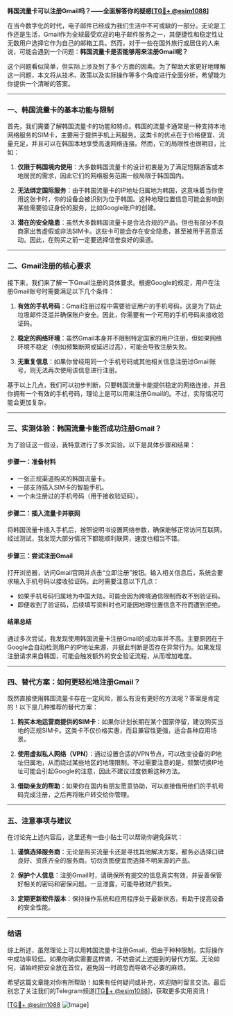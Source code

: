 **韩国流量卡可以注册Gmail吗？——全面解答你的疑惑[[TG💪+ @esim1088](https://t.me/s/esim1088)]**

在当今数字化的时代，电子邮件已经成为我们生活中不可或缺的一部分。无论是工作还是生活，Gmail作为全球最受欢迎的电子邮件服务之一，其便捷性和稳定性让无数用户选择它作为自己的邮箱工具。然而，对于一些在国外旅行或居住的人来说，可能会遇到一个问题：**韩国流量卡是否能够用来注册Gmail呢？**

这个问题看似简单，但实际上涉及到了多个方面的因素。为了帮助大家更好地理解这一问题，本文将从技术、政策以及实际操作等多个角度进行全面分析，希望能为你提供一个清晰的答案。

---

### **一、韩国流量卡的基本功能与限制**

首先，我们需要了解韩国流量卡的功能和特点。韩国的流量卡通常是一种支持本地网络服务的SIM卡，主要用于提供手机上网服务。这类卡的优点在于价格便宜、流量充足，并且可以在韩国本地享受高速网络连接。然而，它的局限性也很明显，比如：

1. **仅限于韩国境内使用**：大多数韩国流量卡的设计初衷是为了满足短期游客或本地居民的需求，因此它们的网络服务范围一般局限于韩国国内。
   
2. **无法绑定国际服务**：由于韩国流量卡的IP地址归属地为韩国，这意味着当你使用这张卡时，你的设备会被识别为位于韩国。这种地理位置信息可能会影响到某些需要验证身份的服务，比如Google账户的创建。

3. **潜在的安全隐患**：虽然大多数韩国流量卡是合法合规的产品，但也有部分不良商家出售虚假或非法SIM卡。这些卡可能会存在安全隐患，甚至被用于恶意活动。因此，在购买之前一定要选择信誉良好的渠道。

---

### **二、Gmail注册的核心要求**

接下来，我们来了解一下Gmail注册的具体要求。根据Google的规定，用户在注册Gmail账号时需要满足以下几个条件：

1. **有效的手机号码**：Gmail注册过程中需要验证用户的手机号码，这是为了防止垃圾邮件泛滥并确保账户安全。因此，你需要有一个可用的手机号码来接收验证码。

2. **稳定的网络环境**：虽然Gmail本身并不限制特定国家的用户注册，但如果网络环境不稳定（例如频繁断网或延迟过高），可能会导致注册失败。

3. **无重复信息**：如果你曾经用同一个手机号码或其他相关信息注册过Gmail账号，则无法再次使用该信息进行注册。

基于以上几点，我们可以初步判断，只要韩国流量卡能提供稳定的网络连接，并且你拥有一个有效的手机号码，理论上是可以用来注册Gmail的。不过，实际情况可能会更加复杂。

---

### **三、实测体验：韩国流量卡能否成功注册Gmail？**

为了验证这一假设，我特意进行了多次实验。以下是具体步骤和结果：

#### **步骤一：准备材料**
- 一张正规渠道购买的韩国流量卡。
- 一部支持插入SIM卡的智能手机。
- 一个未注册过的手机号码（用于接收验证码）。

#### **步骤二：插入流量卡并联网**
将韩国流量卡插入手机后，按照说明书设置网络参数，确保能够正常访问互联网。经过测试，我发现大部分情况下都能顺利联网，速度也相当不错。

#### **步骤三：尝试注册Gmail**
打开浏览器，访问Gmail官网并点击“立即注册”按钮。输入相关信息后，系统会要求输入手机号码以接收验证码。此时需要注意以下几点：
- 如果手机号码归属地为中国大陆，可能会因为跨境通信限制而收不到验证码。
- 即便收到了验证码，后续填写资料时也可能因地理位置信息不符而遭到拒绝。

#### **结果总结**
通过多次尝试，我发现使用韩国流量卡注册Gmail的成功率并不高。主要原因在于Google会自动检测用户的IP地址来源，并据此判断是否存在异常行为。如果发现注册请求来自韩国，可能会触发额外的安全验证流程，从而增加难度。

---

### **四、替代方案：如何更轻松地注册Gmail？**

既然直接使用韩国流量卡存在一定风险，那么有没有更好的方法呢？答案是肯定的！以下是几种推荐的替代方案：

1. **购买本地运营商提供的SIM卡**：如果你计划长期在某个国家停留，建议购买当地的正规SIM卡。这类卡不仅价格实惠，而且兼容性更强，适合各种应用场景。

2. **使用虚拟私人网络（VPN）**：通过设置合适的VPN节点，可以改变设备的IP地址归属地，从而绕过某些地区的地理限制。不过需要注意的是，频繁切换IP地址可能会引起Google的注意，因此不建议过度依赖这种方法。

3. **借助亲友的帮助**：如果你在国内有朋友愿意协助，可以直接借用他们的手机号码完成注册，之后再将账户转交给你管理。

---

### **五、注意事项与建议**

在讨论完上述内容后，这里还有一些小贴士可以帮助你避免踩坑：

1. **谨慎选择服务商**：无论是购买流量卡还是寻找其他解决方案，都务必选择口碑良好、资质齐全的服务商。切勿贪图便宜而选择不明来源的产品。

2. **保护个人信息**：注册Gmail时，请确保所有提交的信息真实有效，并妥善保管好相关的密码和密保问题。一旦泄露，可能导致财产损失。

3. **定期更新软件版本**：保持操作系统和应用程序处于最新状态，有助于提高设备的安全性能。

---

### **结语**

综上所述，虽然理论上可以用韩国流量卡注册Gmail，但由于种种限制，实际操作中成功率较低。如果你确实需要这样做，不妨尝试上述提到的替代方案。无论如何，请始终把安全放在首位，避免因一时疏忽而导致不必要的麻烦。

希望这篇文章能对你有所帮助！如果有任何疑问或补充，欢迎随时留言交流。最后别忘了关注我们的Telegram频道[[TG💪+ @esim1088](https://t.me/s/esim1088)]，获取更多实用资讯！

[[TG💪+ @esim1088](https://t.me/s/esim1088) ![Image](https://i.postimg.cc/4NQfJmqS/Snipaste-2025-05-13-00-14-12.png)]